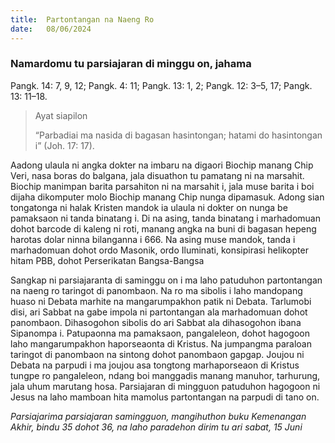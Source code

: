 ```yaml
---
title:  Partontangan na Naeng Ro
date:   08/06/2024
---
```


### Namardomu tu parsiajaran di minggu on, jahama
Pangk. 14: 7, 9, 12; Pangk. 4: 11; Pangk. 13: 1, 2; Pangk. 12: 3–5, 17; Pangk. 13: 11–18.

> <p>Ayat siapilon</p>
> “Parbadiai ma nasida di bagasan hasintongan; hatami do hasintongan i” (Joh. 17: 17).

Aadong ulaula ni angka dokter na imbaru na digaori Biochip manang Chip Veri, nasa boras do balgana, jala disuathon tu pamatang ni na marsahit. Biochip manimpan barita parsahiton ni na marsahit i, jala muse barita i boi dijaha dikomputer molo Biochip manang Chip nunga dipamasuk. Adong sian tongatonga ni halak Kristen mandok ia ulaula ni dokter on nunga be pamaksaon ni tanda binatang i. Di na asing, tanda binatang i marhadomuan dohot barcode di kaleng ni roti, manang angka na buni di bagasan hepeng harotas dolar ninna bilanganna i 666. Na asing muse mandok, tanda i marhadomuan dohot ordo Masonik, ordo Iluminati, konsipirasi helikopter hitam PBB, dohot Perserikatan Bangsa-Bangsa

Sangkap ni parsiajaranta di saminggu on i ma laho patuduhon partontangan na naeng ro taringot di panombaon. Na ro ma sibolis i laho mandopang huaso ni Debata marhite na mangarumpakhon patik ni Debata. Tarlumobi disi, ari Sabbat na gabe impola ni partontangan ala marhadomuan dohot panombaon. Dihasogohon sibolis do ari Sabbat ala dihasogohon ibana Sipanompa i. Patupaonna ma pamaksaon, pangaleleon, dohot hagogoon laho mangarumpakhon haporseaonta di Kristus. Na jumpangma paraloan taringot di panombaon na sintong dohot panombaon gapgap. Joujou ni Debata na parpudi i ma joujou asa tongtong marhaporseaon di Kristus tungpe ro pangaleleon, ndang boi manggadis manang manuhor, tarhurung, jala uhum marutang hosa. Parsiajaran di mingguon patuduhon hagogoon ni Jesus na laho mamboan hita mamolus partontangan na parpudi di tano on.

_Parsiajarima parsiajaran samingguon, mangihuthon buku Kemenangan Akhir, bindu 35 dohot 36, na laho paradehon dirim tu ari sabat, 15 Juni_